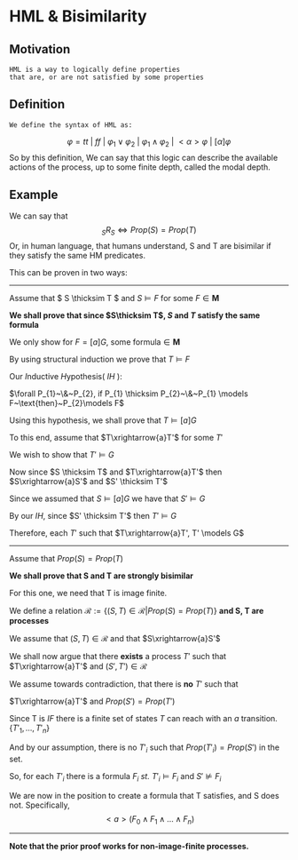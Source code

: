 # HML & Bisimilarity
## Motivation
    HML is a way to logically define properties
    that are, or are not satisfied by some properties 


## Definition
    We define the syntax of HML as:
$$ \varphi= tt~|~
            ff~|~
            \varphi_{1} \vee \varphi_{2} ~|~
            \varphi_{1} \wedge \varphi_{2}~|~
            <\alpha>\varphi~|~
            [\alpha]\varphi
$$
So by this definition, 
We can say that this logic can describe the available actions of the process, up to some finite depth, called the modal depth. 



## Example
We can say that $$_{S}R_{S} \iff Prop(S) = Prop(T)$$
Or, in human language, that humans understand, 
S and T are bisimilar if they satisfy the same HM predicates.

This can be proven in two ways: 

--- 

Assume that $ S \thicksim T $ and $S \models F~\text{for some } F \in \mathbf{M}$

**We shall prove that since $S\thicksim T$, $S$ and $T$ satisfy the same formula**

We only show for $F = [a]G$, some $\text{formula} \in \mathbf{M}$


By using structural induction we prove  that $T \models F$

Our $I$nductive $H$ypothesis( $IH$ ):

$\forall P_{1}~\&~P_{2}, if P_{1} \thicksim P_{2}~\&~P_{1} \models F~\text{then}~P_{2}\models F$

Using this hypothesis, we shall prove that $T \models [a]G$

To this end, assume that $T\xrightarrow{a}T'$ for some $T'$

We wish to show that $T' \models G$

Now since $S \thicksim T$ and $T\xrightarrow{a}T'$ then $S\xrightarrow{a}S'$ and $S' \thicksim T'$ 

Since we assumed that $S \models [a]G$ we have that $S' \models G$ 

By our $IH$, since $S' \thicksim T'$ then $T' \models G$

Therefore, each $T'$ such that $T\xrightarrow{a}T', T' \models G$

--- 

Assume that $Prop(S) = Prop(T)$

**We shall prove that S and T are strongly bisimilar** 

For this one, we need that T is image finite. 

We define a relation $\mathcal{R}:= \{(S, T)\in\mathcal{R}|Prop(S) = Prop(T)\}$ **and S, T are processes**

We assume that $(S, T) \in \mathcal{R}$ and that $S\xrightarrow{a}S'$ 

We shall now argue that there **exists** a process $T'$ such that $T\xrightarrow{a}T'$ and $(S', T')\in \mathcal{R}$


We assume towards contradiction, that there is **no** $T'$ such that 

$T\xrightarrow{a}T'$ and $Prop(S') = Prop(T')$

Since T is *IF* there is a finite set of states $T$ can reach with an $a$ transition. $\{T'_{1}, \ldots, T'_{n}\}$

And by our assumption, there is no $T'_{i}$  such that $Prop(T'_{i}) = Prop(S')$ in the set.

So, for each  $T'_{i}$ there is a formula 
$F_{i}$ *st.*  $T'_{i} \models F_{i}$ and $S' \not\models  F_{i}$

We are now in the position to create a formula that T satisfies, and S does not. 
Specifically, 
$$<a>(F_{0} \wedge F_{1}\wedge\ldots\wedge F_{n})$$ 

--- 
**Note that the prior proof works for non-image-finite processes.**